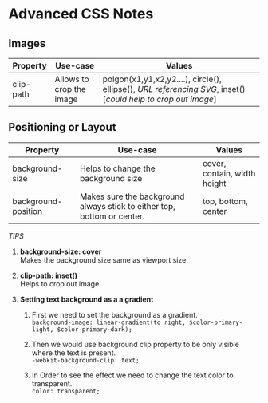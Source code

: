 # Advanced CSS Notes

## Images
|Property|Use-case|Values|
|--------|--------|------|
|clip-path|Allows to crop the image|polgon(x1,y1,x2,y2....), circle(), ellipse(), _URL referencing SVG_, inset()[_could help to crop out image_] |
## Positioning or Layout
|Property|Use-case|Values|
|--------|--------|------|
|background-size|Helps to change the background size|cover, contain, width height|
|background-position| Makes sure the background always stick to either top, bottom or center. |top, bottom, center|

_TIPS_
1. __background-size: cover__  
    Makes the background size same as viewport size.

1. __clip-path: inset()__  
    Helps to crop out image.

1. __Setting text background as a a gradient__  
    1. First we need to set the background as a gradient.  
            `background-image: linear-gradient(to right, $color-primary-light, $color-primary-dark);`

    2. Then we would use background clip property to be only visible where the text is present.  
            `-webkit-background-clip: text;`             
    2. In Order to see the effect we need to change the text color to transparent.  
            `color: transparent;`